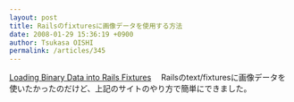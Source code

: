 ```yaml
---
layout: post
title: Railsのfixturesに画像データを使用する方法
date: 2008-01-29 15:36:19 +0900
author: Tsukasa OISHI
permalink: /articles/345
---
```


[Loading Binary Data into Rails Fixtures](http://www.realityforge.org/articles/2006/04/06/loading-binary-data-into-rails-fixtures)
　Railsのtext/fixturesに画像データを使いたかったのだけど、上記のサイトのやり方で簡単にできました。

